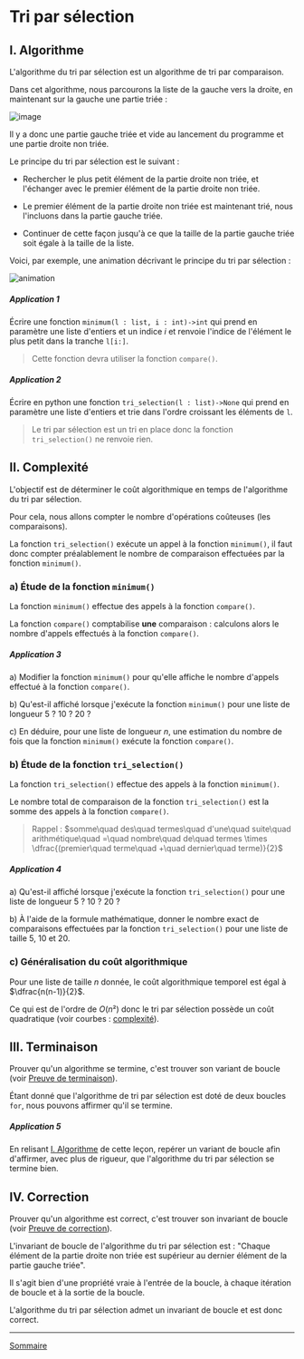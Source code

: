 # Tri par sélection

## I. <a name="algorithme"></a>Algorithme

L'algorithme du tri par sélection est un algorithme de tri par comparaison.

Dans cet algorithme, nous parcourons la liste de la gauche vers la droite, en maintenant sur la gauche une partie triée :

![image](./img/schema_tri.png)

Il y a donc une partie gauche triée et vide au lancement du programme et une partie droite non triée.

Le principe du tri par sélection est le suivant :

- Rechercher le plus petit élément de la partie droite non triée, et l'échanger avec le premier élément de la partie droite non triée.

- Le premier élément de la partie droite non triée est maintenant trié, nous l'incluons dans la partie gauche triée.

- Continuer de cette façon jusqu'à ce que la taille de la partie gauche triée soit égale à la taille de la liste.

Voici, par exemple, une animation décrivant le principe du tri par sélection :

![animation](./img/animation_tri_selection.gif)

##### Application 1

Écrire une fonction `minimum(l : list, i : int)->int` qui prend en paramètre une liste d'entiers et un indice $i$ et renvoie l'indice de l'élément le plus petit dans la tranche `l[i:]`.

> Cette fonction devra utiliser la fonction `compare()`.

##### Application 2

Écrire en python une fonction `tri_selection(l : list)->None` qui prend en paramètre une liste d'entiers et trie dans l'ordre croissant les éléments de `l`.

> Le tri par sélection est un tri en place donc la fonction ``tri_selection()`` ne renvoie rien.

## II. Complexité

L'objectif est de déterminer le coût algorithmique en temps de l'algorithme du tri par sélection.

Pour cela, nous allons compter le nombre d'opérations coûteuses (les comparaisons).

La fonction `tri_selection()` exécute un appel à la fonction `minimum()`, il faut donc compter préalablement le nombre de comparaison effectuées par la fonction `minimum()`.

### a) Étude de la fonction `minimum()`

La fonction `minimum()` effectue des appels à la fonction `compare()`.

La fonction `compare()` comptabilise **une** comparaison : calculons alors le nombre d'appels effectués à la fonction `compare()`.

##### Application 3

a) Modifier la fonction ``minimum()`` pour qu'elle affiche le nombre d'appels effectué à la fonction `compare()`.

b) Qu'est-il affiché lorsque j'exécute la fonction `minimum()` pour une liste de longueur $5$ ? $10$ ? $20$ ?

c) En déduire, pour une liste de longueur $n$, une estimation du nombre de fois que la fonction `minimum()` exécute la fonction `compare()`.

### b) Étude de la fonction `tri_selection()`

La fonction `tri_selection()` effectue des appels à la fonction `minimum()`.

Le nombre total de comparaison de la fonction `tri_selection()` est la somme des appels à la fonction `compare()`.

> Rappel : $somme\quad des\quad termes\quad d'une\quad suite\quad arithmétique\quad =\quad nombre\quad de\quad termes \times \dfrac{(premier\quad terme\quad +\quad dernier\quad terme)}{2}$

##### Application 4

a) Qu'est-il affiché lorsque j'exécute la fonction `tri_selection()` pour une liste de longueur $5$ ? $10$ ? $20$ ?

b) À l'aide de la formule mathématique, donner le nombre exact de comparaisons effectuées par la fonction `tri_selection()` pour une liste de taille $5$, $10$ et $20$.

### c) Généralisation du coût algorithmique 

Pour une liste de taille $n$ donnée, le coût algorithmique temporel est égal à $\dfrac{n(n-1)}{2}$.

Ce qui est de l'ordre de $O(n²)$ donc le tri par sélection possède un coût quadratique (voir courbes : [complexité](./../Optimisation/Complexité.md)).

## III. Terminaison

Prouver qu'un algorithme se termine, c'est trouver son variant de boucle (voir [Preuve de terminaison](./../Optimisation/Preuve_de_terminaison.md)).

Étant donné que l'algorithme de tri par sélection est doté de deux boucles `for`, nous pouvons affirmer qu'il se termine.

##### Application 5

En relisant [I. Algorithme](#algorithme) de cette leçon, repérer un variant de boucle afin d'affirmer, avec plus de rigueur, que l'algorithme du tri par sélection se termine bien.

## IV. Correction

Prouver qu'un algorithme est correct, c'est trouver son invariant de boucle (voir [Preuve de correction](./../Optimisation/Preuve_de_correction.md)).

L'invariant de boucle de l'algorithme du tri par sélection est : "Chaque élément de la partie droite non triée est supérieur au dernier élément de la partie gauche triée".

Il s'agit bien d'une propriété vraie à l'entrée de la boucle, à chaque itération de boucle et à la sortie de la boucle.

L'algorithme du tri par sélection admet un invariant de boucle et est donc correct.

______________

[Sommaire](./../../README.md)